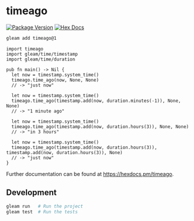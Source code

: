 # timeago

[![Package Version](https://img.shields.io/hexpm/v/timeago)](https://hex.pm/packages/timeago)
[![Hex Docs](https://img.shields.io/badge/hex-docs-ffaff3)](https://hexdocs.pm/timeago/)

```sh
gleam add timeago@1
```
```gleam
import timeago
import gleam/time/timestamp
import gleam/time/duration

pub fn main() -> Nil {
  let now = timestamp.system_time()
  timeago.time_ago(now, None, None)
  // -> "just now"

  let now = timestamp.system_time()
  timeago.time_ago(timestamp.add(now, duration.minutes(-1)), None, None)
  // -> "1 minute ago"

  let now = timestamp.system_time()
  timeago.time_ago(timestamp.add(now, duration.hours(3)), None, None)
  // -> "in 3 hours"

  let now = timestamp.system_time()
  timeago.time_ago(timestamp.add(now, duration.hours(3)), timestamp.add(now, duration.hours(3)), None)
  // -> "just now"
}
```

Further documentation can be found at <https://hexdocs.pm/timeago>.

## Development

```sh
gleam run   # Run the project
gleam test  # Run the tests
```
